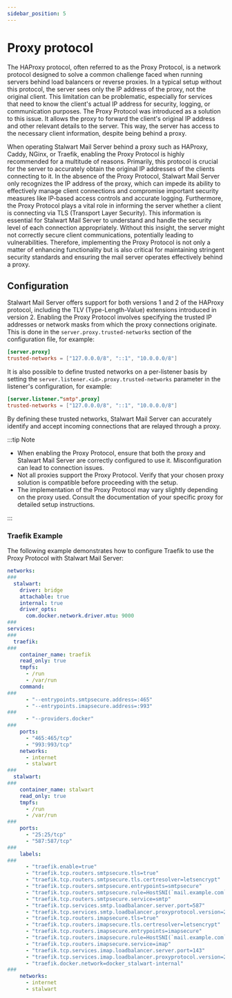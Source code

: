```yaml
---
sidebar_position: 5
---
```


# Proxy protocol

The HAProxy protocol, often referred to as the Proxy Protocol, is a network protocol designed to solve a common challenge faced when running servers behind load balancers or reverse proxies. In a typical setup without this protocol, the server sees only the IP address of the proxy, not the original client. This limitation can be problematic, especially for services that need to know the client's actual IP address for security, logging, or communication purposes. The Proxy Protocol was introduced as a solution to this issue. It allows the proxy to forward the client's original IP address and other relevant details to the server. This way, the server has access to the necessary client information, despite being behind a proxy.

When operating Stalwart Mail Server behind a proxy such as HAProxy, Caddy, NGinx, or Traefik, enabling the Proxy Protocol is highly recommended for a multitude of reasons. Primarily, this protocol is crucial for the server to accurately obtain the original IP addresses of the clients connecting to it. In the absence of the Proxy Protocol, Stalwart Mail Server only recognizes the IP address of the proxy, which can impede its ability to effectively manage client connections and compromise important security measures like IP-based access controls and accurate logging. Furthermore, the Proxy Protocol plays a vital role in informing the server whether a client is connecting via TLS (Transport Layer Security). This information is essential for Stalwart Mail Server to understand and handle the security level of each connection appropriately. Without this insight, the server might not correctly secure client communications, potentially leading to vulnerabilities. Therefore, implementing the Proxy Protocol is not only a matter of enhancing functionality but is also critical for maintaining stringent security standards and ensuring the mail server operates effectively behind a proxy.

## Configuration

Stalwart Mail Server offers support for both versions 1 and 2 of the HAProxy protocol, including the TLV (Type-Length-Value) extensions introduced in version 2. Enabling the Proxy Protocol involves specifying the trusted IP addresses or network masks from which the proxy connections originate. This is done in the `server.proxy.trusted-networks` section of the configuration file, for example:

```toml
[server.proxy]
trusted-networks = ["127.0.0.0/8", "::1", "10.0.0.0/8"]
```

It is also possible to define trusted networks on a per-listener basis by setting the `server.listener.<id>.proxy.trusted-networks` parameter in the listener's configuration, for example:

```toml
[server.listener."smtp".proxy]
trusted-networks = ["127.0.0.0/8", "::1", "10.0.0.0/8"]
```

By defining these trusted networks, Stalwart Mail Server can accurately identify and accept incoming connections that are relayed through a proxy.

:::tip Note

- When enabling the Proxy Protocol, ensure that both the proxy and Stalwart Mail Server are correctly configured to use it. Misconfiguration can lead to connection issues.
- Not all proxies support the Proxy Protocol. Verify that your chosen proxy solution is compatible before proceeding with the setup.
- The implementation of the Proxy Protocol may vary slightly depending on the proxy used. Consult the documentation of your specific proxy for detailed setup instructions.

:::

### Traefik Example

The following example demonstrates how to configure Traefik to use the Proxy Protocol with Stalwart Mail Server:

```yaml
networks:
###
  stalwart:
    driver: bridge
    attachable: true
    internal: true
    driver_opts:
      com.docker.network.driver.mtu: 9000
###
services:
###
  traefik:
###
    container_name: traefik
    read_only: true
    tmpfs:
      - /run
      - /var/run
    command:
###
      - "--entrypoints.smtpsecure.address=:465"
      - "--entrypoints.imapsecure.address=:993"
###
      - "--providers.docker"
###
    ports:
      - "465:465/tcp"
      - "993:993/tcp"
    networks:
      - internet
      - stalwart
###
  stalwart:
###
    container_name: stalwart
    read_only: true
    tmpfs:
      - /run
      - /var/run
###
    ports:
      - "25:25/tcp"
      - "587:587/tcp"
###
    labels:
###
      - "traefik.enable=true"
      - "traefik.tcp.routers.smtpsecure.tls=true"
      - "traefik.tcp.routers.smtpsecure.tls.certresolver=letsencrypt"
      - "traefik.tcp.routers.smtpsecure.entrypoints=smtpsecure"
      - "traefik.tcp.routers.smtpsecure.rule=HostSNI(`mail.example.com`)"
      - "traefik.tcp.routers.smtpsecure.service=smtp"
      - "traefik.tcp.services.smtp.loadbalancer.server.port=587"
      - "traefik.tcp.services.smtp.loadbalancer.proxyprotocol.version=2"
      - "traefik.tcp.routers.imapsecure.tls=true"
      - "traefik.tcp.routers.imapsecure.tls.certresolver=letsencrypt"
      - "traefik.tcp.routers.imapsecure.entrypoints=imapsecure"
      - "traefik.tcp.routers.imapsecure.rule=HostSNI(`mail.example.com`)"
      - "traefik.tcp.routers.imapsecure.service=imap"
      - "traefik.tcp.services.imap.loadbalancer.server.port=143"
      - "traefik.tcp.services.imap.loadbalancer.proxyprotocol.version=2"
      - "traefik.docker.network=docker_stalwart-internal"
###
    networks:
      - internet
      - stalwart
```
